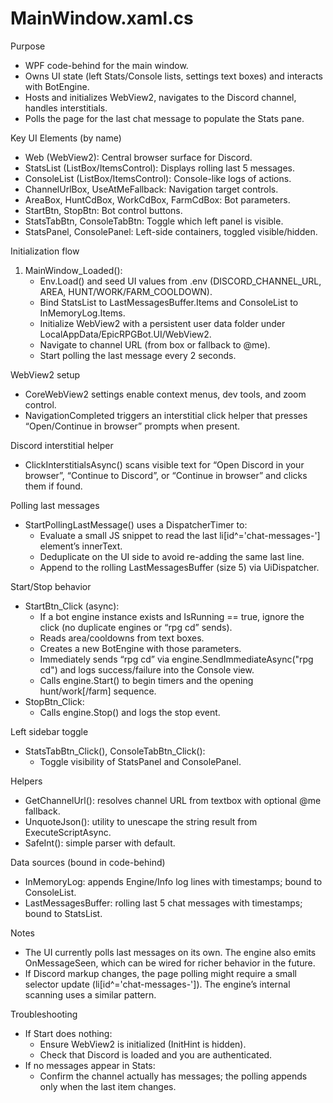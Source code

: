 # MainWindow.xaml.cs

Purpose
- WPF code-behind for the main window. 
- Owns UI state (left Stats/Console lists, settings text boxes) and interacts with BotEngine.
- Hosts and initializes WebView2, navigates to the Discord channel, handles interstitials.
- Polls the page for the last chat message to populate the Stats pane.

Key UI Elements (by name)
- Web (WebView2): Central browser surface for Discord.
- StatsList (ListBox/ItemsControl): Displays rolling last 5 messages.
- ConsoleList (ListBox/ItemsControl): Console-like logs of actions.
- ChannelUrlBox, UseAtMeFallback: Navigation target controls.
- AreaBox, HuntCdBox, WorkCdBox, FarmCdBox: Bot parameters.
- StartBtn, StopBtn: Bot control buttons.
- StatsTabBtn, ConsoleTabBtn: Toggle which left panel is visible.
- StatsPanel, ConsolePanel: Left-side containers, toggled visible/hidden.

Initialization flow
1) MainWindow_Loaded():
   - Env.Load() and seed UI values from .env (DISCORD_CHANNEL_URL, AREA, HUNT/WORK/FARM_COOLDOWN).
   - Bind StatsList to LastMessagesBuffer.Items and ConsoleList to InMemoryLog.Items.
   - Initialize WebView2 with a persistent user data folder under LocalAppData/EpicRPGBot.UI/WebView2.
   - Navigate to channel URL (from box or fallback to @me).
   - Start polling the last message every 2 seconds.

WebView2 setup
- CoreWebView2 settings enable context menus, dev tools, and zoom control.
- NavigationCompleted triggers an interstitial click helper that presses “Open/Continue in browser” prompts when present.

Discord interstitial helper
- ClickInterstitialsAsync() scans visible text for “Open Discord in your browser”, “Continue to Discord”, or “Continue in browser” and clicks them if found.

Polling last messages
- StartPollingLastMessage() uses a DispatcherTimer to:
  - Evaluate a small JS snippet to read the last li[id^='chat-messages-'] element’s innerText.
  - Deduplicate on the UI side to avoid re-adding the same last line.
  - Append to the rolling LastMessagesBuffer (size 5) via UiDispatcher.

Start/Stop behavior
- StartBtn_Click (async):
  - If a bot engine instance exists and IsRunning == true, ignore the click (no duplicate engines or “rpg cd” sends).
  - Reads area/cooldowns from text boxes.
  - Creates a new BotEngine with those parameters.
  - Immediately sends “rpg cd” via engine.SendImmediateAsync("rpg cd") and logs success/failure into the Console view.
  - Calls engine.Start() to begin timers and the opening hunt/work[/farm] sequence.
- StopBtn_Click:
  - Calls engine.Stop() and logs the stop event.

Left sidebar toggle
- StatsTabBtn_Click(), ConsoleTabBtn_Click():
  - Toggle visibility of StatsPanel and ConsolePanel.

Helpers
- GetChannelUrl(): resolves channel URL from textbox with optional @me fallback.
- UnquoteJson(): utility to unescape the string result from ExecuteScriptAsync.
- SafeInt(): simple parser with default.

Data sources (bound in code-behind)
- InMemoryLog: appends Engine/Info log lines with timestamps; bound to ConsoleList.
- LastMessagesBuffer: rolling last 5 chat messages with timestamps; bound to StatsList.

Notes
- The UI currently polls last messages on its own. The engine also emits OnMessageSeen, which can be wired for richer behavior in the future.
- If Discord markup changes, the page polling might require a small selector update (li[id^='chat-messages-']). The engine’s internal scanning uses a similar pattern.

Troubleshooting
- If Start does nothing:
  - Ensure WebView2 is initialized (InitHint is hidden).
  - Check that Discord is loaded and you are authenticated.
- If no messages appear in Stats:
  - Confirm the channel actually has messages; the polling appends only when the last item changes.